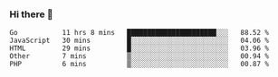 ### Hi there 👋

<!--
**KLXLjun/KLXLjun** is a ✨ _special_ ✨ repository because its `README.md` (this file) appears on your GitHub profile.

Here are some ideas to get you started:

- 🔭 I’m currently working on ...
- 🌱 I’m currently learning ...
- 👯 I’m looking to collaborate on ...
- 🤔 I’m looking for help with ...
- 💬 Ask me about ...
- 📫 How to reach me: ...
- 😄 Pronouns: ...
- ⚡ Fun fact: ...
-->

<!--START_SECTION:waka-->
```text
Go           11 hrs 8 mins   ██████████████████████░░░   88.52 % 
JavaScript   30 mins         █░░░░░░░░░░░░░░░░░░░░░░░░   04.06 % 
HTML         29 mins         █░░░░░░░░░░░░░░░░░░░░░░░░   03.96 % 
Other        7 mins          ▒░░░░░░░░░░░░░░░░░░░░░░░░   00.94 % 
PHP          6 mins          ▒░░░░░░░░░░░░░░░░░░░░░░░░   00.87 % 
```
<!--END_SECTION:waka-->
